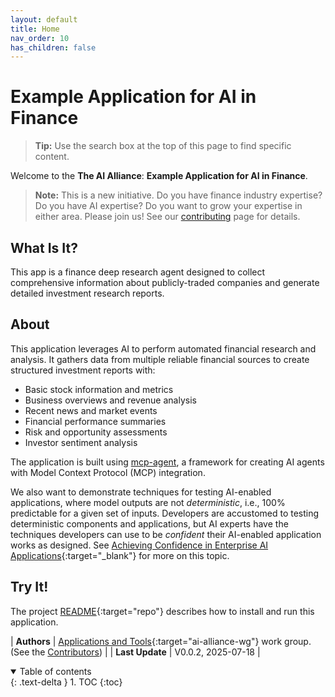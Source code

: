 ```yaml
---
layout: default
title: Home
nav_order: 10
has_children: false
---
```


# Example Application for AI in Finance

> **Tip:** Use the search box at the top of this page to find specific content.

Welcome to the **The AI Alliance**: **Example Application for AI in Finance**. 

> **Note:** This is a new initiative. Do you have finance industry expertise? Do you have AI expertise? Do you want to grow your expertise in either area. Please join us! See our [contributing]({{site.baseurl}}/contributing) page for details.

## What Is It?

This app is a finance deep research agent designed to collect comprehensive information about publicly-traded companies and generate detailed investment research reports.

## About

This application leverages AI to perform automated financial research and analysis. It gathers data from multiple reliable financial sources to create structured investment reports with:

- Basic stock information and metrics
- Business overviews and revenue analysis
- Recent news and market events
- Financial performance summaries
- Risk and opportunity assessments
- Investor sentiment analysis

The application is built using [mcp-agent](https://github.com/lastmile-ai/mcp-agent), a framework for creating AI agents with Model Context Protocol (MCP) integration.

We also want to demonstrate techniques for testing AI-enabled applications, where model outputs are not _deterministic_, i.e., 100% predictable for a given set of inputs. Developers are accustomed to testing deterministic components and applications, but AI experts have the techniques developers can use to be _confident_ their AI-enabled application works as designed. See [Achieving Confidence in Enterprise AI Applications](https://the-ai-alliance.github.io/ai-application-testing/){:target="_blank"} for more on this topic.

## Try It!

The project [README](https://github.com/The-AI-Alliance/ai-in-finance-example-app){:target="repo"} describes how to install and run this application.


| **Authors**     | [Applications and Tools](https://thealliance.ai/focus-areas/applications-and-tools){:target="ai-alliance-wg"} work group. (See the [Contributors]({{site.baseurl}}/contributing/#contributors)) |
| **Last Update** | V0.0.2, 2025-07-18 |


<details open markdown="block">
  <summary>
    Table of contents
  </summary>
  {: .text-delta }
1. TOC
{:toc}
</details>
